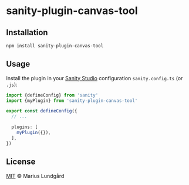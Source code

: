 # sanity-plugin-canvas-tool

## Installation

```sh
npm install sanity-plugin-canvas-tool
```

## Usage

Install the plugin in your [Sanity Studio](https://sanity.io/studio) configuration 
`sanity.config.ts` (or `.js`):

```ts
import {defineConfig} from 'sanity'
import {myPlugin} from 'sanity-plugin-canvas-tool'

export const defineConfig({
  // ...

  plugins: [
    myPlugin({}),
  ],
})
```
## License

[MIT](LICENSE) © Marius Lundgård
